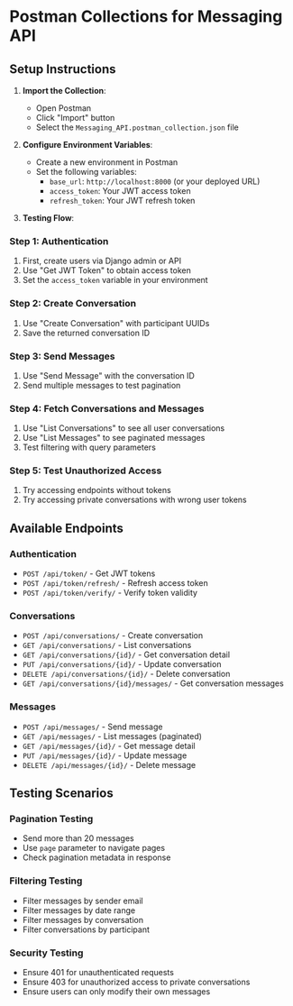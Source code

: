 # Postman Collections for Messaging API

## Setup Instructions

1. **Import the Collection**:
   - Open Postman
   - Click "Import" button
   - Select the `Messaging_API.postman_collection.json` file

2. **Configure Environment Variables**:
   - Create a new environment in Postman
   - Set the following variables:
     - `base_url`: `http://localhost:8000` (or your deployed URL)
     - `access_token`: Your JWT access token
     - `refresh_token`: Your JWT refresh token

3. **Testing Flow**:

### Step 1: Authentication
1. First, create users via Django admin or API
2. Use "Get JWT Token" to obtain access token
3. Set the `access_token` variable in your environment

### Step 2: Create Conversation
1. Use "Create Conversation" with participant UUIDs
2. Save the returned conversation ID

### Step 3: Send Messages
1. Use "Send Message" with the conversation ID
2. Send multiple messages to test pagination

### Step 4: Fetch Conversations and Messages
1. Use "List Conversations" to see all user conversations
2. Use "List Messages" to see paginated messages
3. Test filtering with query parameters

### Step 5: Test Unauthorized Access
1. Try accessing endpoints without tokens
2. Try accessing private conversations with wrong user tokens

## Available Endpoints

### Authentication
- `POST /api/token/` - Get JWT tokens
- `POST /api/token/refresh/` - Refresh access token
- `POST /api/token/verify/` - Verify token validity

### Conversations
- `POST /api/conversations/` - Create conversation
- `GET /api/conversations/` - List conversations
- `GET /api/conversations/{id}/` - Get conversation detail
- `PUT /api/conversations/{id}/` - Update conversation
- `DELETE /api/conversations/{id}/` - Delete conversation
- `GET /api/conversations/{id}/messages/` - Get conversation messages

### Messages
- `POST /api/messages/` - Send message
- `GET /api/messages/` - List messages (paginated)
- `GET /api/messages/{id}/` - Get message detail
- `PUT /api/messages/{id}/` - Update message
- `DELETE /api/messages/{id}/` - Delete message

## Testing Scenarios

### Pagination Testing
- Send more than 20 messages
- Use `page` parameter to navigate pages
- Check pagination metadata in response

### Filtering Testing
- Filter messages by sender email
- Filter messages by date range
- Filter messages by conversation
- Filter conversations by participant

### Security Testing
- Ensure 401 for unauthenticated requests
- Ensure 403 for unauthorized access to private conversations
- Ensure users can only modify their own messages